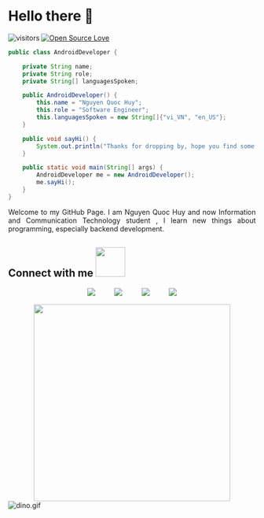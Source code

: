 # Hello there 👋
![visitors](https://visitor-badge.laobi.icu/badge?page_id=jmaqhuy.jmaqhuy)
[![Open Source Love](https://badges.frapsoft.com/os/v1/open-source.svg?v=102)](https://github.com/ellerbrock/open-source-badge/)

```java
public class AndroidDeveloper {

    private String name;
    private String role;
    private String[] languagesSpoken;

    public AndroidDeveloper() {
        this.name = "Nguyen Quoc Huy";
        this.role = "Software Engineer";
        this.languagesSpoken = new String[]{"vi_VN", "en_US"};
    }

    public void sayHi() {
        System.out.println("Thanks for dropping by, hope you find some of my work interesting.");
    }

    public static void main(String[] args) {
        AndroidDeveloper me = new AndroidDeveloper();
        me.sayHi();
    }
}

```

<p align="justify">
Welcome to my GitHub Page. I am Nguyen Quoc Huy and now Information and Communication Technology student , I learn new things about programming, especially backend development.
</p>

## Connect with me <img src="https://media.giphy.com/media/LnQjpWaON8nhr21vNW/giphy.gif" width="60">

<div align="center">

<a href="https://www.linkedin.com/in/jmaqhuy/"><img src="https://img.shields.io/badge/LinkedIn-0077B5?style=for-the-badge&logo=linkedin&logoColor=white"></a>
&nbsp;&nbsp;&nbsp;&nbsp;&nbsp;&nbsp;&nbsp;&nbsp;
<a href="https://www.facebook.com/jmaqhuy"><img src="https://img.shields.io/badge/Facebook-4267B2?style=for-the-badge&logo=facebook&logoColor=white"></a>
&nbsp;&nbsp;&nbsp;&nbsp;&nbsp;&nbsp;&nbsp;&nbsp;
<a href="mailto:quochuy.ws@gmail.com"><img src="https://img.shields.io/badge/Gmail-D14836?style=for-the-badge&logo=gmail&logoColor=white"></a>
&nbsp;&nbsp;&nbsp;&nbsp;&nbsp;&nbsp;&nbsp;&nbsp;
<a href="https://jmaqhuy.id.vn/"><img src="https://img.shields.io/badge/Portfolio-135D66?style=for-the-badge&logo=GoogleChrome&logoColor=white"></a>
</div>

<div align="center">
<img src="https://www.animatedimages.org/data/media/562/animated-line-image-0429.gif" width="400px">
</div>

<img data-target="animated-image.replacedImage" alt="dino.gif" class="AnimatedImagePlayer-animatedImage" src="https://github.com/saadeghi/saadeghi/raw/master/dino.gif" style="display: block; opacity: 1;">
